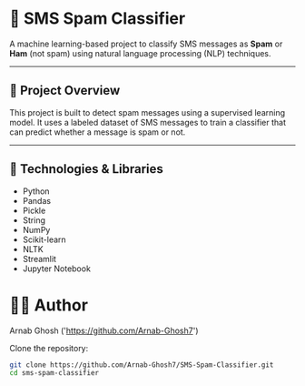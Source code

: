 # 📩 SMS Spam Classifier

A machine learning-based project to classify SMS messages as **Spam** or **Ham** (not spam) using natural language processing (NLP) techniques.

---

## 🚀 Project Overview

This project is built to detect spam messages using a supervised learning model. It uses a labeled dataset of SMS messages to train a classifier that can predict whether a message is spam or not.

---
## 🧠 Technologies & Libraries

- Python
- Pandas
- Pickle
- String
- NumPy
- Scikit-learn
- NLTK
- Streamlit 
- Jupyter Notebook

# 🙋‍♂️ Author
Arnab Ghosh ('https://github.com/Arnab-Ghosh7')

 Clone the repository:

```bash
git clone https://github.com/Arnab-Ghosh7/SMS-Spam-Classifier.git
cd sms-spam-classifier

